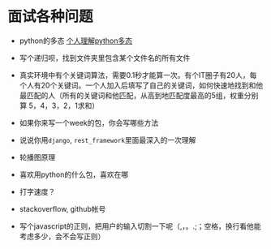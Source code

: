 # 面试各种问题
* python的多态
    [个人理解python多态](https://github.com/ramwin/python_tutorial/blob/master/polymorphism_多态.md)

* 写个递归呗，找到文件夹里包含某个文件名的所有文件

* 真实环境中有个关键词算法，需要0.1秒才能算一次。有个IT圈子有20人，每个人有20个关键词。一个人加入后填写了自己的关键词，如何快速地找到和他最匹配的人（所有的关键词和他匹配，从高到地匹配度最高的5组，权重分别算 5，4，3，2，1求和）

* 如果你来写一个week的包，你会写哪些方法

* 说说你用`django`, `rest_framework`里面最深入的一次理解

* 轮播图原理

* 喜欢用python的什么包，喜欢在哪

* 打字速度？

* stackoverflow, github帐号

* 写个javascript的正则，把用户的输入切割一下呢（,，。.;；空格，换行看他能考虑多少，会不会写正则）
